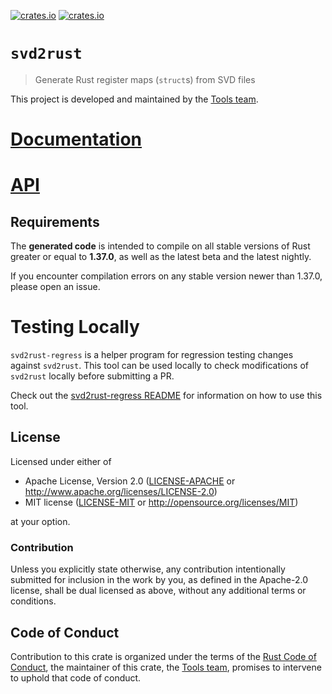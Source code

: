 [![crates.io](https://img.shields.io/crates/d/svd2rust.svg)](https://crates.io/crates/svd2rust)
[![crates.io](https://img.shields.io/crates/v/svd2rust.svg)](https://crates.io/crates/svd2rust)

# `svd2rust`

> Generate Rust register maps (`struct`s) from SVD files

This project is developed and maintained by the [Tools team][team].

# [Documentation](https://docs.rs/svd2rust)

# [API](https://docs.rs/svd2rust)

## Requirements

The **generated code** is intended to compile on all stable versions of Rust greater or equal to **1.37.0**, as well as the latest beta and the latest nightly.

If you encounter compilation errors on any stable version newer than 1.37.0, please open an issue.

# Testing Locally

`svd2rust-regress` is a helper program for regression testing changes against `svd2rust`. This tool can be used locally to check modifications of `svd2rust` locally before submitting a PR.

Check out the [svd2rust-regress README](ci/svd2rust-regress/README.md) for information on how to use this tool.

## License

Licensed under either of

- Apache License, Version 2.0 ([LICENSE-APACHE](LICENSE-APACHE) or
  http://www.apache.org/licenses/LICENSE-2.0)
- MIT license ([LICENSE-MIT](LICENSE-MIT) or http://opensource.org/licenses/MIT)

at your option.

### Contribution

Unless you explicitly state otherwise, any contribution intentionally submitted for inclusion in the
work by you, as defined in the Apache-2.0 license, shall be dual licensed as above, without any
additional terms or conditions.

## Code of Conduct

Contribution to this crate is organized under the terms of the [Rust Code of
Conduct][CoC], the maintainer of this crate, the [Tools team][team], promises
to intervene to uphold that code of conduct.

[CoC]: CODE_OF_CONDUCT.md
[team]: https://github.com/rust-embedded/wg#the-tools-team
